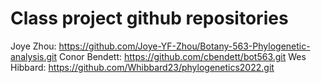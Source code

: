 # Class project github repositories
Joye Zhou: https://github.com/Joye-YF-Zhou/Botany-563-Phylogenetic-analysis.git
Conor Bendett: https://github.com/cbendett/bot563.git
Wes Hibbard: https://github.com/Whibbard23/phylogenetics2022.git
